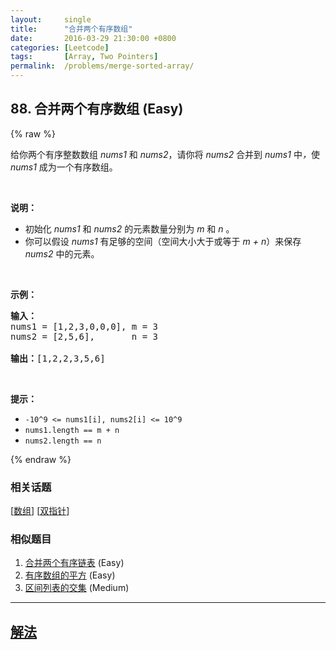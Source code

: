 ```yaml
---
layout:     single
title:      "合并两个有序数组"
date:       2016-03-29 21:30:00 +0800
categories: [Leetcode]
tags:       [Array, Two Pointers]
permalink:  /problems/merge-sorted-array/
---
```


## 88. 合并两个有序数组 (Easy)

{% raw %}

<p>给你两个有序整数数组 <em>nums1 </em>和 <em>nums2</em>，请你将 <em>nums2 </em>合并到 <em>nums1 </em>中<em>，</em>使 <em>nums1 </em>成为一个有序数组。</p>

<p> </p>

<p><strong>说明：</strong></p>

<ul>
	<li>初始化 <em>nums1</em> 和 <em>nums2</em> 的元素数量分别为 <em>m</em> 和 <em>n </em>。</li>
	<li>你可以假设 <em>nums1 </em>有足够的空间（空间大小大于或等于 <em>m + n</em>）来保存 <em>nums2</em> 中的元素。</li>
</ul>

<p> </p>

<p><strong>示例：</strong></p>

<pre>
<strong>输入：</strong>
nums1 = [1,2,3,0,0,0], m = 3
nums2 = [2,5,6],       n = 3

<strong>输出：</strong>[1,2,2,3,5,6]</pre>

<p> </p>

<p><strong>提示：</strong></p>

<ul>
	<li><code>-10^9 <= nums1[i], nums2[i] <= 10^9</code></li>
	<li><code>nums1.length == m + n</code></li>
	<li><code>nums2.length == n</code></li>
</ul>

{% endraw %}

### 相关话题
  [[数组](https://github.com/openset/leetcode/tree/master/tag/array/README.md)]
  [[双指针](https://github.com/openset/leetcode/tree/master/tag/two-pointers/README.md)]

### 相似题目
  1. [合并两个有序链表](/problems/merge-two-sorted-lists) (Easy)
  1. [有序数组的平方](/problems/squares-of-a-sorted-array) (Easy)
  1. [区间列表的交集](/problems/interval-list-intersections) (Medium)

---

## [解法](https://github.com/openset/leetcode/tree/master/problems/merge-sorted-array)
